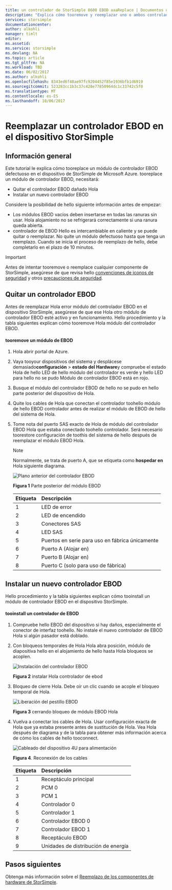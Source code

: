 ```yaml
---
title: un controlador de StorSimple 8600 EBOD aaaReplace | Documentos de Microsoft
description: "Explica cómo tooremove y reemplazar uno o ambos controladores EBOD en un dispositivo de StorSimple 8600."
services: storsimple
documentationcenter: 
author: alkohli
manager: timlt
editor: 
ms.assetid: 
ms.service: storsimple
ms.devlang: NA
ms.topic: article
ms.tgt_pltfrm: NA
ms.workload: TBD
ms.date: 06/02/2017
ms.author: alkohli
ms.openlocfilehash: 8343ed6f48ae97fc9204452f85e1936bfb1d6919
ms.sourcegitcommit: 523283cc1b3c37c428e77850964dc1c33742c5f0
ms.translationtype: MT
ms.contentlocale: es-ES
ms.lasthandoff: 10/06/2017
---
```

# <a name="replace-an-ebod-controller-on-your-storsimple-device"></a>Reemplazar un controlador EBOD en el dispositivo StorSimple

## <a name="overview"></a>Información general
Este tutorial le explica cómo tooreplace un módulo de controlador EBOD defectuoso en el dispositivo de StorSimple de Microsoft Azure. tooreplace un módulo de controlador EBOD, necesitará:

* Quitar el controlador EBOD dañado Hola
* Instalar un nuevo controlador EBOD

Considere la posibilidad de hello siguiente información antes de empezar:

* Los módulos EBOD vacíos deben insertarse en todas las ranuras sin usar. Hola alojamiento no se refrigerará correctamente si una ranura queda abierta.
* controlador de EBOD Hello es intercambiable en caliente y se puede quitar o reemplazar. No quite un módulo defectuoso hasta que tenga un reemplazo. Cuando se inicia el proceso de reemplazo de hello, debe completarlo en el plazo de 10 minutos.

> [!IMPORTANT]
> Antes de intentar tooremove o reemplace cualquier componente de StorSimple, asegúrese de que revisa hello [convenciones de iconos de seguridad](storsimple-safety.md#safety-icon-conventions) y otros [precauciones de seguridad](storsimple-safety.md).

## <a name="remove-an-ebod-controller"></a>Quitar un controlador EBOD
Antes de reemplazar Hola error módulo del controlador EBOD en el dispositivo StorSimple, asegúrese de que ese Hola otro módulo de controlador EBOD esté activo y en funcionamiento. Hello procedimiento y la tabla siguientes explican cómo tooremove Hola módulo del controlador EBOD.

#### <a name="tooremove-an-ebod-module"></a>tooremove un módulo de EBOD
1. Hola abrir portal de Azure.
2. Vaya tooyour dispositivos del sistema y desplácese demasiado**configuración** > **estado del Hardware**y compruebe el estado Hola de hello LED de hello módulo del controlador es verde y hello LED para hello no se pudo Módulo de controlador EBOD está en rojo.
3. Busque el módulo del controlador EBOD de hello no se pudo en hello parte posterior del dispositivo de Hola.
4. Quite los cables de Hola que conectan el controlador toohello módulo de hello EBOD controlador antes de realizar el módulo de EBOD de hello del sistema de Hola.
5. Tome nota del puerto SAS exacto de Hola de módulo del controlador EBOD Hola que estaba conectado toohello controlador. Será necesario toorestore configuración de toothis del sistema de hello después de reemplazar el módulo EBOD Hola.
   
   > [!NOTE]
   > Normalmente, se trata de puerto A, que se etiqueta como **hospedar en** Hola siguiente diagrama.
   
    ![Plano anterior del controlador EBOD](./media/storsimple-ebod-controller-replacement/IC741049.png)
   
     **Figura 1** Parte posterior del módulo EBOD
   
   | Etiqueta | Descripción |
   |:--- |:--- |
   | 1 |LED de error |
   | 2 |LED de encendido |
   | 3 |Conectores SAS |
   | 4 |LED SAS |
   | 5 |Puertos en serie para uso en fábrica únicamente |
   | 6 |Puerto A (Alojar en) |
   | 7 |Puerto B (Alojar en) |
   | 8 |Puerto C (solo para uso de fábrica) |

## <a name="install-a-new-ebod-controller"></a>Instalar un nuevo controlador EBOD
Hello procedimiento y la tabla siguientes explican cómo tooinstall un módulo de controlador EBOD en el dispositivo StorSimple.

#### <a name="tooinstall-an-ebod-controller"></a>tooinstall un controlador de EBOD
1. Compruebe hello EBOD del dispositivo si hay daños, especialmente el conector de interfaz toohello. No instale el nuevo controlador de EBOD Hola si algún pasador está doblado.
2. Con bloqueos temporales de Hola Hola abra posición, módulo de diapositiva hello en el alojamiento de hello hasta Hola bloqueos se acoplen.
   
    ![Instalación del controlador EBOD](./media/storsimple-ebod-controller-replacement/IC741050.png)
   
    **Figura 2** instalar Hola controlador de ebod
3. Bloqueo de cierre Hola. Debe oír un clic cuando se acople el bloqueo temporal de Hola.
   
    ![Liberación del pestillo EBOD](./media/storsimple-ebod-controller-replacement/IC741047.png)
   
    **Figura 3** cerrando bloqueo de módulo EBOD Hola
4. Vuelva a conectar los cables de Hola. Usar configuración exacta de Hola que ya estaba presente antes de sustitución de Hola. Vea Hola después de diagrama y de la tabla para obtener más información acerca de cómo los cables de hello tooconnect.
   
    ![Cableado del dispositivo 4U para alimentación](./media/storsimple-ebod-controller-replacement/IC770723.png)
   
    **Figura 4**. Reconexión de los cables
   
   | Etiqueta | Descripción |
   |:--- |:--- |
   | 1 |Receptáculo principal |
   | 2 |PCM 0 |
   | 3 |PCM 1 |
   | 4 |Controlador 0 |
   | 5 |Controlador 1 |
   | 6 |Controlador EBOD 0 |
   | 7 |Controlador EBOD 1 |
   | 8 |Receptáculo EBOD |
   | 9 |Unidades de distribución de energía |

## <a name="next-steps"></a>Pasos siguientes
Obtenga más información sobre el [Reemplazo de los componentes de hardware de StorSimple](storsimple-8000-hardware-component-replacement.md).

